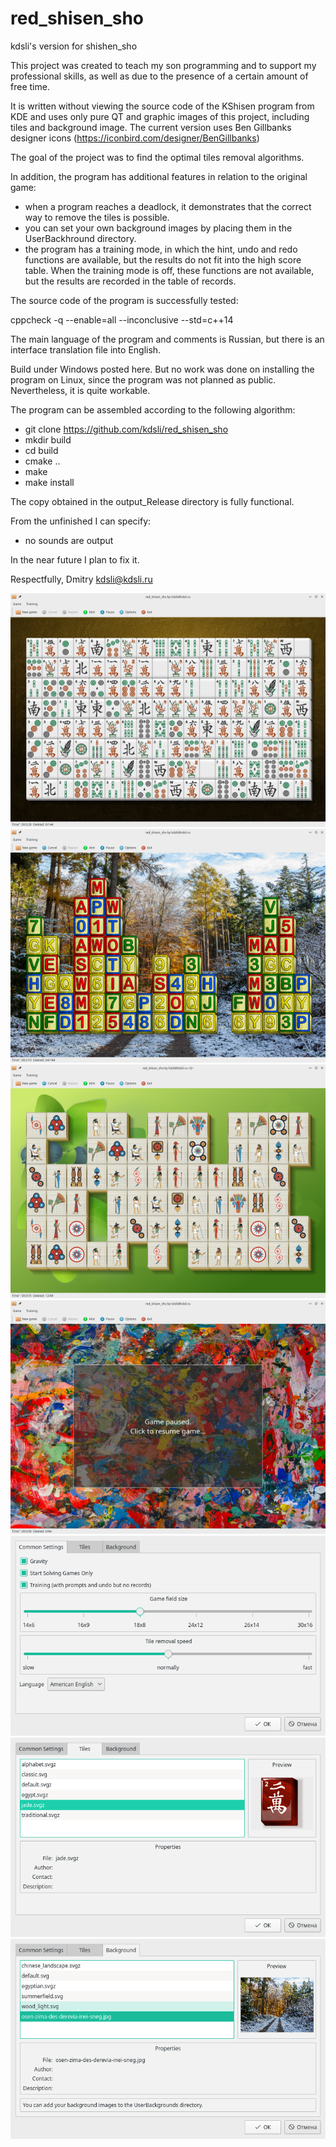 # red_shisen_sho
kdsli's version for shishen_sho

This project was created to teach my son programming and to support my professional skills, as well as due to the 
presence of a certain amount of free time.

It is written without viewing the source code of the KShisen program from KDE and uses only pure QT and graphic images of this project, including tiles and background image.
The current version uses Ben Gillbanks designer icons (https://iconbird.com/designer/BenGillbanks)

The goal of the project was to find the optimal tiles removal algorithms.

In addition, the program has additional features in relation to the original game: 

- when a program reaches a deadlock, it demonstrates that the correct way to remove the tiles is possible.
- you can set your own background images by placing them in the UserBackhround directory.
- the program has a training mode, in which the hint, undo and redo functions are available, but the results do not fit 
  into the high score table. When the training mode is off, these functions are not available, but the results are recorded 
  in the table of records.

The source code of the program is successfully tested:

cppcheck -q --enable=all --inconclusive --std=c++14

The main language of the program and comments is Russian, but there is an interface translation file into English.

Build under Windows posted here. But no work was done on installing the program on Linux, since the program was 
not planned as public. Nevertheless, it is quite workable.

The program can be assembled according to the following algorithm:

- git clone https://github.com/kdsli/red_shisen_sho
- mkdir build
- cd build
- cmake ..
- make
- make install

The copy obtained in the output_Release directory is fully functional.

From the unfinished I can specify:

- no sounds are output

In the near future I plan to fix it.

Respectfully, Dmitry kdsli@kdsli.ru

![screenshot1](screenshots/screenshot1_small.png)
![screenshot2](screenshots/screenshot2_small.png)
![screenshot3](screenshots/screenshot3_small.png)
![screenshot4](screenshots/screenshot4_small.png)
![screenshot5](screenshots/screenshot5.png)
![screenshot6](screenshots/screenshot6.png)
![screenshot7](screenshots/screenshot7.png)
